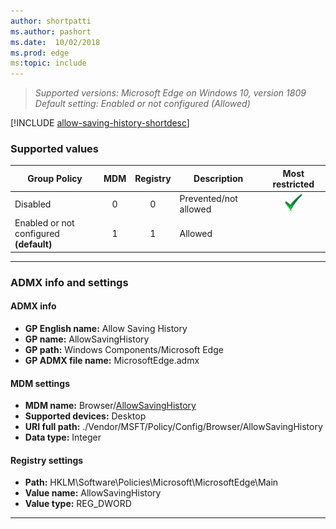 ```yaml
---
author: shortpatti
ms.author: pashort
ms.date:  10/02/2018
ms.prod: edge
ms:topic: include
---
```


<!-- ## Allow Saving History --> 

>*Supported versions: Microsoft Edge on Windows 10, version 1809*<br> 
>*Default setting:  Enabled or not configured (Allowed)*

[!INCLUDE [allow-saving-history-shortdesc](../shortdesc/allow-saving-history-shortdesc.md)]

### Supported values

|Group Policy  |MDM |Registry |Description |Most restricted |
|---|:---:|:---:|---|:---:|
|Disabled |0 |0 |Prevented/not allowed |![Most restricted value](../images/check-gn.png) |
|Enabled or not configured<br>**(default)** |1 |1 |Allowed | |
---

### ADMX info and settings

#### ADMX info
- **GP English name:** Allow Saving History
- **GP name:** AllowSavingHistory
- **GP path:** Windows Components/Microsoft Edge
- **GP ADMX file name:** MicrosoftEdge.admx

#### MDM settings
- **MDM name:** Browser/[AllowSavingHistory](https://docs.microsoft.com/en-us/windows/client-management/mdm/policy-csp-browser#browser-allowsavinghistory)
- **Supported devices:** Desktop
- **URI full path:** ./Vendor/MSFT/Policy/Config/Browser/AllowSavingHistory 
- **Data type:** Integer

#### Registry settings
- **Path:**  HKLM\\Software\\Policies\\Microsoft\\MicrosoftEdge\\Main
- **Value name:** AllowSavingHistory
- **Value type:** REG_DWORD


<hr>